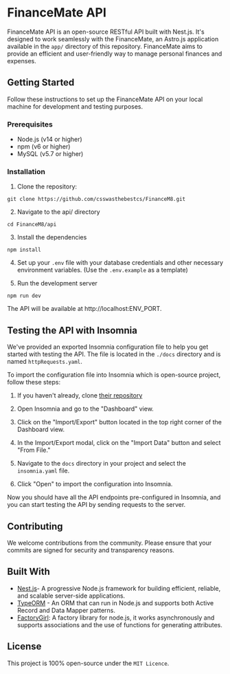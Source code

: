 # FinanceMate API

FinanceMate API is an open-source RESTful API built with Nest.js. It's designed to work seamlessly with the FinanceMate, an Astro.js application available in the `app/` directory of this repository. FinanceMate aims to provide an efficient and user-friendly way to manage personal finances and expenses.

## Getting Started
Follow these instructions to set up the FinanceMate API on your local machine for development and testing purposes.

### Prerequisites
- Node.js (v14 or higher)
- npm (v6 or higher)
- MySQL (v5.7 or higher)

### Installation

1. Clone the repository:
```
git clone https://github.com/csswasthebestcs/FinanceM8.git
```

2. Navigate to the api/ directory
```
cd FinanceM8/api
```

3. Install the dependencies
```
npm install
```

4. Set up your `.env` file with your database credentials and other necessary environment variables. (Use the `.env.example` as a template)

5. Run the development server
```
npm run dev
```
The API will be available at http://localhost:ENV_PORT.

## Testing the API with Insomnia

We've provided an exported Insomnia configuration file to help you get started with testing the API. The file is located in the `./docs` directory and is named `httpRequests.yaml`.

To import the configuration file into Insomnia which is open-source project, follow these steps:

1. If you haven't already, clone [their repository](https://github.com/Kong/insomnia)

2. Open Insomnia and go to the "Dashboard" view.

3. Click on the "Import/Export" button located in the top right corner of the Dashboard view.

4. In the Import/Export modal, click on the "Import Data" button and select "From File."

5. Navigate to the `docs` directory in your project and select the `insomnia.yaml` file.

6. Click "Open" to import the configuration into Insomnia.

Now you should have all the API endpoints pre-configured in Insomnia, and you can start testing the API by sending requests to the server.

## Contributing
We welcome contributions from the community. Please ensure that your commits are signed for security and transparency reasons.

## Built With
- [Nest.js](https://nestjs.com/)- A progressive Node.js framework for building efficient, reliable, and scalable server-side applications.
- [TypeORM](https://typeorm.io/) - An ORM that can run in Node.js and supports both Active Record and Data Mapper patterns.
- [FactoryGirl](https://github.com/simonexmachina/factory-girl/tree/f7ec9d5004021ff1334ab9440e9b5cc4fd1a18b0):  A factory library for node.js, it works asynchronously and supports associations and the use of functions for generating attributes.

## License
This project is 100% open-source under the `MIT Licence`.